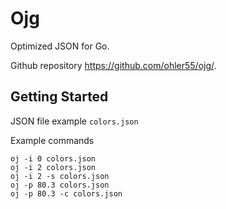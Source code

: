 # Ojg

Optimized JSON for Go.

Github repository https://github.com/ohler55/ojg/.

## Getting Started

JSON file example `colors.json`

Example commands
```
oj -i 0 colors.json
oj -i 2 colors.json
oj -i 2 -s colors.json
oj -p 80.3 colors.json
oj -p 80.3 -c colors.json
```
